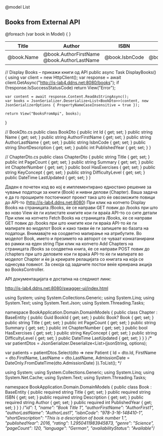 
@model List<BookDto>

<h2>Books from External API</h2>

<table class="table">
    <thead>
        <tr>
            <th>Title</th>
            <th>Author</th>
            <th>ISBN</th>
            <th>Description</th>
            <th>Year</th>
        </tr>
    </thead>
    <tbody>
        @foreach (var book in Model)
        {
            <tr>
                <td>@book.Name</td>
                <td>@book.AuthorFirstName @book.AuthorLastName</td>
                <td>@book.IsbnCode</td>
                <td>@book.ShortDescription</td>
                <td>@book.PublishedYear</td>
            </tr>
        }
    </tbody>
</table>



// Display Books – прикажи книги од API
public async Task<IActionResult> DisplayBooks()
{
    using var client = new HttpClient();
    var response = await client.GetAsync("http://is-lab4.ddns.net:8080/books");
    if (!response.IsSuccessStatusCode)
        return View("Error");

    var content = await response.Content.ReadAsStringAsync();
    var books = JsonSerializer.Deserialize<List<BookDto>>(content, new JsonSerializerOptions { PropertyNameCaseInsensitive = true });
    
    return View("BooksFromApi", books);
}




// BookDto.cs
public class BookDto
{
    public int Id { get; set; }
    public string Name { get; set; }
    public string AuthorFirstName { get; set; }
    public string AuthorLastName { get; set; }
    public string IsbnCode { get; set; }
    public string ShortDescription { get; set; }
    public int PublishedYear { get; set; }
}

// ChapterDto.cs
public class ChapterDto
{
    public string Title { get; set; }
    public int PageCount { get; set; }
    public string Summary { get; set; }
    public int ChapterNumber { get; set; }
    public bool HasExercises { get; set; }
    public string KeyConcept { get; set; }
    public string DifficultyLevel { get; set; }
    public DateTime LastUpdated { get; set; }
}

Даден е почетен код во кој е имплементирано едностано решение за чување податоци за книги (Book) и нивни делови (Chapter). Ваша задача е да го проширите постоечкиот проект така што ќе овозможите повици до API-то (http://is-lab4.ddns.net:8080)
При клик на копчето Display Books на страницата /Books, ќе се направи GET повик до /books при што во ново View ќе ги излистате книгите кои ги враќа API-то со сите детали  
При клик на копчето Fetch Books на страницата /Books, ќе се направи GET повик до /books при што книгите кои ги враќа API-то ќе ги мапирате во моделот Book и како такви ќе ги запишете во базата на податоци. Внимавајте на соодветно мапирање на атрибутите. Во моделот Book, името и презимето на авторот се чуваат конкатанирани во рамки на еден string
При клик на копчето Add Chapters на страницата /Books за соодветна книга, ќе се направи POST повик до /chapters при што деловите кои ги враќа API-то ќе ги мапирате во моделот Chapter и ќе ја креирате релацијата со книгата на која се однесува повикот.
За секоја од задачите постои веќе креирана акција во BooksController.

API документацијата е достапна на следниот линк:

http://is-lab4.ddns.net:8080/swagger-ui/index.html

using System;
using System.Collections.Generic;
using System.Linq;
using System.Text;
using System.Text.Json;
using System.Threading.Tasks;

namespace BookApplication.Domain.DomainModels
{
    public class Chapter : BaseEntity
    {
        public Guid BookId { get; set; }
        public Book? Book { get; set; }
        public string Title { get; set; }
        public int PageCount { get; set; }
        public string Summary { get; set; }
        public int ChapterNumber { get; set; }
        public bool HasExercises { get; set; }
        public string KeyConcept { get; set; }
        public string DifficultyLevel { get; set; }
        public DateTime LastUpdated { get; set; }
    }
}
/*
var patientDtos = JsonSerializer.Deserialize<List<PatientDto>>(jsonString, options);

var patients = patientDtos.Select(dto => new Patient
{
    Id = dto.Id,
    FirstName = dto.FirstName,
    LastName = dto.LastName,
    AdmissionDate = DateOnly.FromDateTime(dto.AdmissionDate)
}).ToList();
*/

using System;
using System.Collections.Generic;
using System.Linq;
using System.Net.Cache;
using System.Text;
using System.Threading.Tasks;

namespace BookApplication.Domain.DomainModels
{
    public class Book : BaseEntity
    {
        public required string Title { get; set; }
        public required string ISBN { get; set; }
        public required string Description { get; set; }
        public required string Author { get; set; }
        public required int PublishedYear { get; set; }
    }
}
/*"id": 1,
    "name": "Book Title 1",
    "authorFirstName": "AuthorFirst1",
    "authorLastName": "AuthorLast1",
    "isbnCode": "978-3-16-148410-1",
    "shortDescription": "This is a description of book number 1.",
    "publishedYear": 2016,
    "rating": 1.2950411983945873,
    "genre": "Science",
    "pageCount": 120,
    "language": "German",
    "availabilityStatus": "Available"*/
